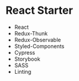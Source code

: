 # React Starter

* React
* Redux-Thunk
* Redux-Observable
* Styled-Components
* Cypress
* Storybook
* SASS
* Linting